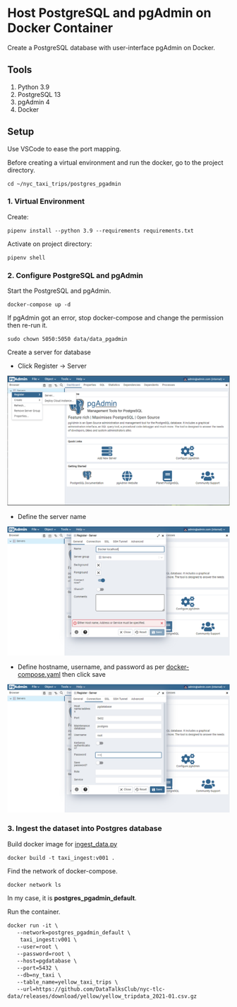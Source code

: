 # Host PostgreSQL and pgAdmin on Docker Container

Create a PostgreSQL database with user-interface pgAdmin on Docker.

## Tools
1. Python 3.9
2. PostgreSQL 13
3. pgAdmin 4
4. Docker 

## Setup
Use VSCode to ease the port mapping.

Before creating a virtual environment and run the docker, go to the project directory.
```
cd ~/nyc_taxi_trips/postgres_pgadmin
```

### 1. Virtual Environment
Create:
```
pipenv install --python 3.9 --requirements requirements.txt
```

Activate on project directory:
```
pipenv shell
```

### 2. Configure PostgreSQL and pgAdmin
Start the PostgreSQL and pgAdmin.
```
docker-compose up -d
```

If pgAdmin got an error, stop docker-compose and change the permission then re-run it.
```
sudo chown 5050:5050 data/data_pgadmin
```

Create a server for database
* Click Register -> Server

![alt text](https://github.com/irfan-fadhlurrahman/nyc_taxi_trips/blob/main/postgres_pgadmin/img/register-server.PNG)

* Define the server name

![alt text](https://github.com/irfan-fadhlurrahman/nyc_taxi_trips/blob/main/postgres_pgadmin/img/register-general.PNG)

* Define hostname, username, and password as per [docker-compose.yaml]() then click save

![alt text](https://github.com/irfan-fadhlurrahman/nyc_taxi_trips/blob/main/postgres_pgadmin/img/register-connection.PNG)

### 3. Ingest the dataset into Postgres database
Build docker image for [ingest_data.py]()
```
docker build -t taxi_ingest:v001 .
```

Find the network of docker-compose.
```
docker network ls
```
In my case, it is **postgres_pgadmin_default**.

Run the container.
```
docker run -it \
   --network=postgres_pgadmin_default \
    taxi_ingest:v001 \
   --user=root \
   --password=root \
   --host=pgdatabase \
   --port=5432 \
   --db=ny_taxi \
   --table_name=yellow_taxi_trips \
   --url=https://github.com/DataTalksClub/nyc-tlc-data/releases/download/yellow/yellow_tripdata_2021-01.csv.gz
```
